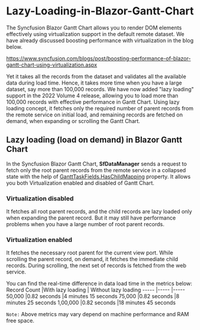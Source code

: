 # Lazy-Loading-in-Blazor-Gantt-Chart

The Syncfusion Blazor Gantt Chart allows you to render DOM elements effectively using virtualization support in the default remote dataset. We have already discussed boosting performance with virtualization in the blog below.

https://www.syncfusion.com/blogs/post/boosting-performance-of-blazor-gantt-chart-using-virtualization.aspx 

Yet it takes all the records from the dataset and validates all the available data during load time. Hence, it takes more time when you have a large dataset, say more than 100,000 records. We have now added "lazy loading" support in the 2022 Volume 4 release, allowing you to load more than 100,000 records with effective performance in Gantt Chart.
Using lazy loading concept, it fetches only the required number of parent records from the remote service on initial load, and remaining records are fetched on demand, when expanding or scrolling the Gantt Chart.

## Lazy loading (load on demand) in Blazor Gantt Chart
In the Syncfusion Blazor Gantt Chart, **SfDataManager** sends a request to fetch only the root parent records from the remote service in a collapsed state with the help of [GanttTaskFields.HasChildMapping](https://help.syncfusion.com/cr/blazor/Syncfusion.Blazor.Gantt.GanttTaskFields.html#Syncfusion_Blazor_Gantt_GanttTaskFields_HasChildMapping) property. It allows you both Virtualization enabled and disabled of Gantt Chart.
### Virtualization disabled
It fetches all root parent records, and the child records are lazy loaded only when expanding the parent record. But it may still have performance problems when you have a large number of root parent records.
### Virtualization enabled
It fetches the necessary root parent for the current view port. While scrolling the parent record, on demand, it fetches the immediate child records. During scrolling, the next set of records is fetched from the web service.

You can find the real-time difference in data load time in the metrics below: 
Record Count |With lazy loading | Without lazy loading
----- |----- |-----
50,000 |0.82 seconds |4 minutes 15 seconds
75,000 |0.82 seconds |8 minutes 25 seconds
1,00,000	|0.82 seconds |18 minutes 45 seconds

`Note:` Above metrics may vary depend on machine performance and RAM free space.
